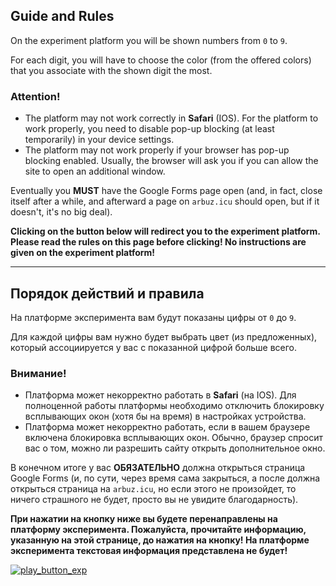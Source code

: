 ## Guide and Rules

On the experiment platform you will be shown numbers from `0` to `9`.

For each digit, you will have to choose the color (from the offered colors) that you associate with the shown digit the most.

### Attention!

- The platform may not work correctly in **Safari** (IOS). For the platform to work properly, you need to disable pop-up blocking (at least temporarily) in your device settings.
- The platform may not work properly if your browser has pop-up blocking enabled. Usually, the browser will ask you if you can allow the site to open an additional window.

Eventually you **MUST** have the Google Forms page open (and, in fact, close itself after a while, and afterward a page on `arbuz.icu` should open, but if it doesn't, it's no big deal).

**Clicking on the button below will redirect you to the experiment platform. 
Please read the rules on this page before clicking! 
No instructions are given on the experiment platform!**

- - -

## Порядок действий и правила

На платформе эксперимента вам будут показаны цифры от `0` до `9`.

Для каждой цифры вам нужно будет выбрать цвет (из предложенных), который ассоциируется у вас с показанной цифрой больше всего.

### Внимание!

- Платформа может некорректно работать в **Safari** (на IOS). Для полноценной работы платформы необходимо отключить блокировку всплывающих окон (хотя бы на время) в настройках устройства.
- Платформа может некорректно работать, если в вашем браузере включена блокировка всплывающих окон. Обычно, браузер спросит вас о том, можно ли разрешить сайту открыть дополнительное окно.

В конечном итоге у вас **ОБЯЗАТЕЛЬНО** должна открыться страница Google Forms (и, по сути, через время сама закрыться, а после должна открыться страница на `arbuz.icu`, но если этого не произойдет, то ничего страшного не будет, просто вы не увидите благодарность). 


**При нажатии на кнопку ниже вы будете перенаправлены на платформу эксперимента. 
Пожалуйста, прочитайте информацию, указанную на этой странице, до нажатия на кнопку! 
На платформе эксперимента текстовая информация представлена не будет!**


[![play_button_exp](https://cdn.arbuz.icu/img/special/experiment_play.png)](https://experiment.arbuz.icu/)

